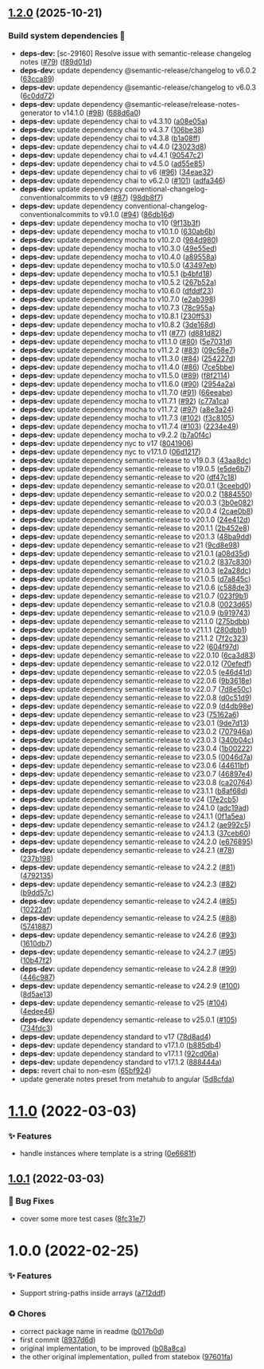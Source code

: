 ## [1.2.0](https://github.com/wmfs/json-path-input-resolver/compare/v1.1.0...v1.2.0) (2025-10-21)

### Build system dependencies :hammer:

* **deps-dev:** [sc-29160] Resolve issue with semantic-release changelog notes ([#79](https://github.com/wmfs/json-path-input-resolver/issues/79)) ([f89d01d](https://github.com/wmfs/json-path-input-resolver/commit/f89d01d024ecc7d2ff997f8c6c586c54c928878b))
* **deps-dev:** update dependency @semantic-release/changelog to v6.0.2 ([63cca89](https://github.com/wmfs/json-path-input-resolver/commit/63cca896d0c33447cb489ce1bbc73e4a1190776d))
* **deps-dev:** update dependency @semantic-release/changelog to v6.0.3 ([6c0dd72](https://github.com/wmfs/json-path-input-resolver/commit/6c0dd723fb42aaaaf26bf82f4f3b31a710935fc3))
* **deps-dev:** update dependency @semantic-release/release-notes-generator to v14.1.0 ([#98](https://github.com/wmfs/json-path-input-resolver/issues/98)) ([688d6a0](https://github.com/wmfs/json-path-input-resolver/commit/688d6a0fc3d4084308f5c793a20cc0016f0af0cd))
* **deps-dev:** update dependency chai to v4.3.10 ([a08e05a](https://github.com/wmfs/json-path-input-resolver/commit/a08e05ab077f84cf8cc49643203e2a174a71729d))
* **deps-dev:** update dependency chai to v4.3.7 ([106be38](https://github.com/wmfs/json-path-input-resolver/commit/106be38f2709433da9d5b7d9784bacaf0d3122ab))
* **deps-dev:** update dependency chai to v4.3.8 ([b1a08ff](https://github.com/wmfs/json-path-input-resolver/commit/b1a08ffa00d2a48d320cd70d0aab902087f69909))
* **deps-dev:** update dependency chai to v4.4.0 ([23023d8](https://github.com/wmfs/json-path-input-resolver/commit/23023d8a28bd00219245ced49b93bd9a4cbaf87e))
* **deps-dev:** update dependency chai to v4.4.1 ([90547c2](https://github.com/wmfs/json-path-input-resolver/commit/90547c2c6e545d29ab7ee215102c14a944d28114))
* **deps-dev:** update dependency chai to v4.5.0 ([ad55e85](https://github.com/wmfs/json-path-input-resolver/commit/ad55e850d9f5519eb10394562a1b0208de4518c1))
* **deps-dev:** update dependency chai to v6 ([#96](https://github.com/wmfs/json-path-input-resolver/issues/96)) ([34eae32](https://github.com/wmfs/json-path-input-resolver/commit/34eae320bfeff63fbdab68f0f71454ea917c1e93))
* **deps-dev:** update dependency chai to v6.2.0 ([#101](https://github.com/wmfs/json-path-input-resolver/issues/101)) ([adfa346](https://github.com/wmfs/json-path-input-resolver/commit/adfa346ba55e223aad0f21ce266bc0b9d111de48))
* **deps-dev:** update dependency conventional-changelog-conventionalcommits to v9 ([#87](https://github.com/wmfs/json-path-input-resolver/issues/87)) ([98db8f7](https://github.com/wmfs/json-path-input-resolver/commit/98db8f7af7916193ab5b24d8efe4c586b3f77485))
* **deps-dev:** update dependency conventional-changelog-conventionalcommits to v9.1.0 ([#94](https://github.com/wmfs/json-path-input-resolver/issues/94)) ([86db16d](https://github.com/wmfs/json-path-input-resolver/commit/86db16d785ea32ba47d3dfaec4e1c4410ce6a908))
* **deps-dev:** update dependency mocha to v10 ([9f13b3f](https://github.com/wmfs/json-path-input-resolver/commit/9f13b3fef69a25a30247be8d1c1e1dda3b585a31))
* **deps-dev:** update dependency mocha to v10.1.0 ([630ab6b](https://github.com/wmfs/json-path-input-resolver/commit/630ab6b32e0aaef5311ade75ba1a039fe22d546a))
* **deps-dev:** update dependency mocha to v10.2.0 ([984d980](https://github.com/wmfs/json-path-input-resolver/commit/984d9802e06ccce35a13ce1e3f320d8c9cee53e9))
* **deps-dev:** update dependency mocha to v10.3.0 ([49e55ed](https://github.com/wmfs/json-path-input-resolver/commit/49e55ed510b996b37450b60ad586d1d42aa75ff3))
* **deps-dev:** update dependency mocha to v10.4.0 ([a89558a](https://github.com/wmfs/json-path-input-resolver/commit/a89558acd0fa001e05c6eb80f98d21783c3a1248))
* **deps-dev:** update dependency mocha to v10.5.0 ([43497eb](https://github.com/wmfs/json-path-input-resolver/commit/43497eb47f127fc595d8df9f37bf9bc5bfd6d021))
* **deps-dev:** update dependency mocha to v10.5.1 ([b4bfd18](https://github.com/wmfs/json-path-input-resolver/commit/b4bfd1827a1d846b05d08a52c4953367a68f619c))
* **deps-dev:** update dependency mocha to v10.5.2 ([267b52a](https://github.com/wmfs/json-path-input-resolver/commit/267b52ad5f32f1a9ef2294349f0beea3032a781c))
* **deps-dev:** update dependency mocha to v10.6.0 ([dfddf23](https://github.com/wmfs/json-path-input-resolver/commit/dfddf2357e2c9d2e2634c6387150469eed5ee14d))
* **deps-dev:** update dependency mocha to v10.7.0 ([e2ab398](https://github.com/wmfs/json-path-input-resolver/commit/e2ab398013a4a2832ff4e284c6f63b19c9e079e4))
* **deps-dev:** update dependency mocha to v10.7.3 ([78c955a](https://github.com/wmfs/json-path-input-resolver/commit/78c955ae1289533c365f6962d8568249fe11f203))
* **deps-dev:** update dependency mocha to v10.8.1 ([230ff53](https://github.com/wmfs/json-path-input-resolver/commit/230ff5396eccd355044302c1e1d0905acfbd5a53))
* **deps-dev:** update dependency mocha to v10.8.2 ([3de168d](https://github.com/wmfs/json-path-input-resolver/commit/3de168d3b9fd97fea726052957b3e335ece7efd9))
* **deps-dev:** update dependency mocha to v11 ([#77](https://github.com/wmfs/json-path-input-resolver/issues/77)) ([d881d82](https://github.com/wmfs/json-path-input-resolver/commit/d881d829fec9af50210ea36a1592da9677253a22))
* **deps-dev:** update dependency mocha to v11.1.0 ([#80](https://github.com/wmfs/json-path-input-resolver/issues/80)) ([5e7031d](https://github.com/wmfs/json-path-input-resolver/commit/5e7031db3f55f80e2971a2e3717257961e647a3f))
* **deps-dev:** update dependency mocha to v11.2.2 ([#83](https://github.com/wmfs/json-path-input-resolver/issues/83)) ([09c58e7](https://github.com/wmfs/json-path-input-resolver/commit/09c58e7d13ac7f0f4bff796e4cbb9dca20813c90))
* **deps-dev:** update dependency mocha to v11.3.0 ([#84](https://github.com/wmfs/json-path-input-resolver/issues/84)) ([254227d](https://github.com/wmfs/json-path-input-resolver/commit/254227ddc64e1649de7d0efb8cce5ad1b51f69e0))
* **deps-dev:** update dependency mocha to v11.4.0 ([#86](https://github.com/wmfs/json-path-input-resolver/issues/86)) ([7ce5bbe](https://github.com/wmfs/json-path-input-resolver/commit/7ce5bbe8ece80db5107ccc82d0e5febf0a557597))
* **deps-dev:** update dependency mocha to v11.5.0 ([#89](https://github.com/wmfs/json-path-input-resolver/issues/89)) ([f8f2114](https://github.com/wmfs/json-path-input-resolver/commit/f8f2114976a22e0be97b8f4a67d414f4d0a35e36))
* **deps-dev:** update dependency mocha to v11.6.0 ([#90](https://github.com/wmfs/json-path-input-resolver/issues/90)) ([2954a2a](https://github.com/wmfs/json-path-input-resolver/commit/2954a2a8ee2ebf0898156808fe042e25cde4d644))
* **deps-dev:** update dependency mocha to v11.7.0 ([#91](https://github.com/wmfs/json-path-input-resolver/issues/91)) ([66eeabe](https://github.com/wmfs/json-path-input-resolver/commit/66eeabe0febe8cb8a01768d47428a8e6264c97bf))
* **deps-dev:** update dependency mocha to v11.7.1 ([#92](https://github.com/wmfs/json-path-input-resolver/issues/92)) ([c77a1ca](https://github.com/wmfs/json-path-input-resolver/commit/c77a1ca2c1e233919d412bf8491d4732c124be88))
* **deps-dev:** update dependency mocha to v11.7.2 ([#97](https://github.com/wmfs/json-path-input-resolver/issues/97)) ([a8e3a24](https://github.com/wmfs/json-path-input-resolver/commit/a8e3a2497867a348e2623dbaf8f8e71683d8a494))
* **deps-dev:** update dependency mocha to v11.7.3 ([#102](https://github.com/wmfs/json-path-input-resolver/issues/102)) ([f3c8105](https://github.com/wmfs/json-path-input-resolver/commit/f3c8105c09860e05b9e1ecf04df5e4374d185e81))
* **deps-dev:** update dependency mocha to v11.7.4 ([#103](https://github.com/wmfs/json-path-input-resolver/issues/103)) ([2234e49](https://github.com/wmfs/json-path-input-resolver/commit/2234e49d3121547183ae280d4d75bf989a3154cf))
* **deps-dev:** update dependency mocha to v9.2.2 ([b7a0f4c](https://github.com/wmfs/json-path-input-resolver/commit/b7a0f4cdc0fe4a251d51dc04472969ad64ddf6c0))
* **deps-dev:** update dependency nyc to v17 ([8041906](https://github.com/wmfs/json-path-input-resolver/commit/8041906187a544b3eaed175837a85554b289744f))
* **deps-dev:** update dependency nyc to v17.1.0 ([06d1217](https://github.com/wmfs/json-path-input-resolver/commit/06d12177624adbb18842276e4d3242a36b914110))
* **deps-dev:** update dependency semantic-release to v19.0.3 ([43aa8dc](https://github.com/wmfs/json-path-input-resolver/commit/43aa8dcbca9bec426f40727bc43541a8b2fdd8c5))
* **deps-dev:** update dependency semantic-release to v19.0.5 ([e5de6b7](https://github.com/wmfs/json-path-input-resolver/commit/e5de6b7f70c4a30dd8e23c7f1c80c87ce5f79115))
* **deps-dev:** update dependency semantic-release to v20 ([df47c18](https://github.com/wmfs/json-path-input-resolver/commit/df47c18631d53dd692f4eac80dbe23e3cb9c236f))
* **deps-dev:** update dependency semantic-release to v20.0.1 ([3ceebd0](https://github.com/wmfs/json-path-input-resolver/commit/3ceebd09bdf6282fe09ddac8b911762e50cd1a80))
* **deps-dev:** update dependency semantic-release to v20.0.2 ([1884550](https://github.com/wmfs/json-path-input-resolver/commit/1884550482f032017b22735d00ae4c2f82bb15eb))
* **deps-dev:** update dependency semantic-release to v20.0.3 ([3b0e082](https://github.com/wmfs/json-path-input-resolver/commit/3b0e082c38f0e679505edd5a19b8b365e5fbf9e4))
* **deps-dev:** update dependency semantic-release to v20.0.4 ([2cae0b8](https://github.com/wmfs/json-path-input-resolver/commit/2cae0b881ac1bd1064f7eb9b6c07fba07792c45a))
* **deps-dev:** update dependency semantic-release to v20.1.0 ([24e412d](https://github.com/wmfs/json-path-input-resolver/commit/24e412d5dc52731621cd9230987ec840559a87a0))
* **deps-dev:** update dependency semantic-release to v20.1.1 ([2b452e8](https://github.com/wmfs/json-path-input-resolver/commit/2b452e884d65e75e9bfa6119990a78ed478dc127))
* **deps-dev:** update dependency semantic-release to v20.1.3 ([48ba9dd](https://github.com/wmfs/json-path-input-resolver/commit/48ba9dda9bf8ccfff2e38e52f198eb660581f374))
* **deps-dev:** update dependency semantic-release to v21 ([9cd8e98](https://github.com/wmfs/json-path-input-resolver/commit/9cd8e987978210698c44cdb27d1545546253bab1))
* **deps-dev:** update dependency semantic-release to v21.0.1 ([a08d35d](https://github.com/wmfs/json-path-input-resolver/commit/a08d35d06e18042dddf380584a9d73c94e91db63))
* **deps-dev:** update dependency semantic-release to v21.0.2 ([837c830](https://github.com/wmfs/json-path-input-resolver/commit/837c8301d2690cf95fb6be791f23809c9955de64))
* **deps-dev:** update dependency semantic-release to v21.0.3 ([e2a28dc](https://github.com/wmfs/json-path-input-resolver/commit/e2a28dc424a9c7f99be13089fab8f3d2470f2e6f))
* **deps-dev:** update dependency semantic-release to v21.0.5 ([d7a845c](https://github.com/wmfs/json-path-input-resolver/commit/d7a845c9c8bbac7750c4d4f566604e340a092d6d))
* **deps-dev:** update dependency semantic-release to v21.0.6 ([c588de3](https://github.com/wmfs/json-path-input-resolver/commit/c588de3a2377ae8e6441005cb12a723322a98772))
* **deps-dev:** update dependency semantic-release to v21.0.7 ([023f9b1](https://github.com/wmfs/json-path-input-resolver/commit/023f9b1bb383226e5bc1579d455ff55d3dcb665e))
* **deps-dev:** update dependency semantic-release to v21.0.8 ([0023d65](https://github.com/wmfs/json-path-input-resolver/commit/0023d659d0b1c05b6e41a361c341d6cdf755d07b))
* **deps-dev:** update dependency semantic-release to v21.0.9 ([b919743](https://github.com/wmfs/json-path-input-resolver/commit/b919743bed045190bff604145bc256a6901c84dc))
* **deps-dev:** update dependency semantic-release to v21.1.0 ([275bdbb](https://github.com/wmfs/json-path-input-resolver/commit/275bdbb71d87a803a735bff60c3564bc93ffa8ac))
* **deps-dev:** update dependency semantic-release to v21.1.1 ([280dbb1](https://github.com/wmfs/json-path-input-resolver/commit/280dbb1b23d4c51de4d8bfd29a1057e9918842f1))
* **deps-dev:** update dependency semantic-release to v21.1.2 ([7f2c323](https://github.com/wmfs/json-path-input-resolver/commit/7f2c3233435aac3c20ce006c2d8277a3857d666c))
* **deps-dev:** update dependency semantic-release to v22 ([604f97d](https://github.com/wmfs/json-path-input-resolver/commit/604f97d13595446c96f9e7e21b493dfcf04504e8))
* **deps-dev:** update dependency semantic-release to v22.0.10 ([6ca3d83](https://github.com/wmfs/json-path-input-resolver/commit/6ca3d83025f25ebb907378eb0a41da53a276bb10))
* **deps-dev:** update dependency semantic-release to v22.0.12 ([70efedf](https://github.com/wmfs/json-path-input-resolver/commit/70efedfcb699d63d2bc66da46c1a3fada3dfcf33))
* **deps-dev:** update dependency semantic-release to v22.0.5 ([e46d41d](https://github.com/wmfs/json-path-input-resolver/commit/e46d41d9e720b59808e7909c643edcfc5a90bb42))
* **deps-dev:** update dependency semantic-release to v22.0.6 ([9b3618e](https://github.com/wmfs/json-path-input-resolver/commit/9b3618e246812acde4018276c357fe91317916de))
* **deps-dev:** update dependency semantic-release to v22.0.7 ([7d8e50c](https://github.com/wmfs/json-path-input-resolver/commit/7d8e50c9bd2485ae89607e371f73c1262ee79813))
* **deps-dev:** update dependency semantic-release to v22.0.8 ([d0c51d9](https://github.com/wmfs/json-path-input-resolver/commit/d0c51d98bcdf74769d7dfff4303d40b3b9b22101))
* **deps-dev:** update dependency semantic-release to v22.0.9 ([d4db98e](https://github.com/wmfs/json-path-input-resolver/commit/d4db98e61d72ed6245a99a1ec9adf63e0bfb2175))
* **deps-dev:** update dependency semantic-release to v23 ([75162a6](https://github.com/wmfs/json-path-input-resolver/commit/75162a69e0ff1e1d1abf667821bd0a25ad120a48))
* **deps-dev:** update dependency semantic-release to v23.0.1 ([9de7d13](https://github.com/wmfs/json-path-input-resolver/commit/9de7d138b311b9b40e589cd698359e676c4d6567))
* **deps-dev:** update dependency semantic-release to v23.0.2 ([707946a](https://github.com/wmfs/json-path-input-resolver/commit/707946a04712f04703ca010c526832e93f8f7f97))
* **deps-dev:** update dependency semantic-release to v23.0.3 ([340b04c](https://github.com/wmfs/json-path-input-resolver/commit/340b04c3b745d553def50225c74968432e91ceed))
* **deps-dev:** update dependency semantic-release to v23.0.4 ([1b00222](https://github.com/wmfs/json-path-input-resolver/commit/1b0022262a09f2f80732ab2cb13d637eac90d050))
* **deps-dev:** update dependency semantic-release to v23.0.5 ([0046d7a](https://github.com/wmfs/json-path-input-resolver/commit/0046d7a2c3386be8c3d4ae994c04cf874957dc6d))
* **deps-dev:** update dependency semantic-release to v23.0.6 ([44611bf](https://github.com/wmfs/json-path-input-resolver/commit/44611bfa4d1601aa8eaaa31e0521d2b81e9b1b90))
* **deps-dev:** update dependency semantic-release to v23.0.7 ([46897e4](https://github.com/wmfs/json-path-input-resolver/commit/46897e47df6d208a5c0ce5a573ba16aa7223e76c))
* **deps-dev:** update dependency semantic-release to v23.0.8 ([ca20764](https://github.com/wmfs/json-path-input-resolver/commit/ca2076405b6989c11190c616398f3d451260d400))
* **deps-dev:** update dependency semantic-release to v23.1.1 ([b8af68d](https://github.com/wmfs/json-path-input-resolver/commit/b8af68d002ae245733a5aae5e9d3ba79f53d9008))
* **deps-dev:** update dependency semantic-release to v24 ([17e2cb5](https://github.com/wmfs/json-path-input-resolver/commit/17e2cb58faeec2db37cc0165cfa4592d1b7902f1))
* **deps-dev:** update dependency semantic-release to v24.1.0 ([adc19ad](https://github.com/wmfs/json-path-input-resolver/commit/adc19ad94900731454150eeb7ffd32d2b3d70822))
* **deps-dev:** update dependency semantic-release to v24.1.1 ([0f1a5ea](https://github.com/wmfs/json-path-input-resolver/commit/0f1a5ea24fe2fd90ba212ea78d8875bd8cd15f1b))
* **deps-dev:** update dependency semantic-release to v24.1.2 ([ae992c5](https://github.com/wmfs/json-path-input-resolver/commit/ae992c5fc64a69b11da1320c055f505441e199b2))
* **deps-dev:** update dependency semantic-release to v24.1.3 ([37ceb60](https://github.com/wmfs/json-path-input-resolver/commit/37ceb603422df89d415bdd6200b56a746e18095f))
* **deps-dev:** update dependency semantic-release to v24.2.0 ([e676895](https://github.com/wmfs/json-path-input-resolver/commit/e67689599ba538dedb6f84776e3e97d42f3e821f))
* **deps-dev:** update dependency semantic-release to v24.2.1 ([#78](https://github.com/wmfs/json-path-input-resolver/issues/78)) ([237b198](https://github.com/wmfs/json-path-input-resolver/commit/237b198deb418ef8aef735ace9d14152a99a0b27))
* **deps-dev:** update dependency semantic-release to v24.2.2 ([#81](https://github.com/wmfs/json-path-input-resolver/issues/81)) ([4792135](https://github.com/wmfs/json-path-input-resolver/commit/47921350467a47e370e745d64061d85cef9deb69))
* **deps-dev:** update dependency semantic-release to v24.2.3 ([#82](https://github.com/wmfs/json-path-input-resolver/issues/82)) ([b9dd57c](https://github.com/wmfs/json-path-input-resolver/commit/b9dd57ca566eefc8d92d26d3b2d176fcfd6aecb6))
* **deps-dev:** update dependency semantic-release to v24.2.4 ([#85](https://github.com/wmfs/json-path-input-resolver/issues/85)) ([10222af](https://github.com/wmfs/json-path-input-resolver/commit/10222aff11593e5735133136155408e00aba9aa0))
* **deps-dev:** update dependency semantic-release to v24.2.5 ([#88](https://github.com/wmfs/json-path-input-resolver/issues/88)) ([5741887](https://github.com/wmfs/json-path-input-resolver/commit/57418876e7c3b735cc2ba9da25e6dca3a1a3f293))
* **deps-dev:** update dependency semantic-release to v24.2.6 ([#93](https://github.com/wmfs/json-path-input-resolver/issues/93)) ([1610db7](https://github.com/wmfs/json-path-input-resolver/commit/1610db7cf322409a54d241bf43c9ba2cb0936232))
* **deps-dev:** update dependency semantic-release to v24.2.7 ([#95](https://github.com/wmfs/json-path-input-resolver/issues/95)) ([10b47f2](https://github.com/wmfs/json-path-input-resolver/commit/10b47f283bb4930a547754d4efe7338d0e7c7803))
* **deps-dev:** update dependency semantic-release to v24.2.8 ([#99](https://github.com/wmfs/json-path-input-resolver/issues/99)) ([446c987](https://github.com/wmfs/json-path-input-resolver/commit/446c987206f3349352944496ea49d9e5c798fd03))
* **deps-dev:** update dependency semantic-release to v24.2.9 ([#100](https://github.com/wmfs/json-path-input-resolver/issues/100)) ([8d5ae13](https://github.com/wmfs/json-path-input-resolver/commit/8d5ae1332c3f9d8ddd9c8de3226f8d139241d147))
* **deps-dev:** update dependency semantic-release to v25 ([#104](https://github.com/wmfs/json-path-input-resolver/issues/104)) ([4edee46](https://github.com/wmfs/json-path-input-resolver/commit/4edee46d9f44e217c3428f65b0cc2da324237e63))
* **deps-dev:** update dependency semantic-release to v25.0.1 ([#105](https://github.com/wmfs/json-path-input-resolver/issues/105)) ([734fdc3](https://github.com/wmfs/json-path-input-resolver/commit/734fdc337930b9b031dd00adb114f5206c2c3452))
* **deps-dev:** update dependency standard to v17 ([78d8ad4](https://github.com/wmfs/json-path-input-resolver/commit/78d8ad42f8889e1c2cc9f5793ff0124f70fad061))
* **deps-dev:** update dependency standard to v17.1.0 ([b885db4](https://github.com/wmfs/json-path-input-resolver/commit/b885db4a5b618d1f4fa042acc6aff015e7c5f54d))
* **deps-dev:** update dependency standard to v17.1.1 ([92cd06a](https://github.com/wmfs/json-path-input-resolver/commit/92cd06a7c52d6d8850bfe798120dba81311ce0b0))
* **deps-dev:** update dependency standard to v17.1.2 ([888444a](https://github.com/wmfs/json-path-input-resolver/commit/888444a4a64716248d322ac3eba2fcf4394890bc))
* **deps:** revert chai to non-esm ([65bf924](https://github.com/wmfs/json-path-input-resolver/commit/65bf924788df7b93604da9e97bff5998800eb943))
* update generate notes preset from metahub to angular ([5d8cfda](https://github.com/wmfs/json-path-input-resolver/commit/5d8cfdad829e3ef51a89e458f411b336b3176637))

# [1.1.0](https://github.com/wmfs/json-path-input-resolver/compare/v1.0.1...v1.1.0) (2022-03-03)


### ✨ Features

* handle instances where template is a string ([0e6681f](https://github.com/wmfs/json-path-input-resolver/commit/0e6681f07be11011778f23f10bfe0bf9af2a2402))

## [1.0.1](https://github.com/wmfs/json-path-input-resolver/compare/v1.0.0...v1.0.1) (2022-03-03)


### 🐛 Bug Fixes

* cover some more test cases ([8fc31e7](https://github.com/wmfs/json-path-input-resolver/commit/8fc31e777ba53de32678160228daf82a4748be17))

# 1.0.0 (2022-02-25)


### ✨ Features

* Support string-paths inside arrays ([a712ddf](https://github.com/wmfs/json-path-input-resolver/commit/a712ddf5cc41d799eccae2c18195382d99de8985))


### ♻️ Chores

* correct package name in readme ([b017b0d](https://github.com/wmfs/json-path-input-resolver/commit/b017b0de7cfd5c68e19e682c67e8987d6eaeb2e0))
* first commit ([8937d6d](https://github.com/wmfs/json-path-input-resolver/commit/8937d6d624ce4b43b1645da378c76987dfb20d1f))
* original implementation, to be improved ([b08a8ca](https://github.com/wmfs/json-path-input-resolver/commit/b08a8ca97a1b59dfd3a261363453bc34bb3ccc3c))
* the other original implementation, pulled from statebox ([97601fa](https://github.com/wmfs/json-path-input-resolver/commit/97601fa53a0c33564af014e4a6684597d5104a55))
